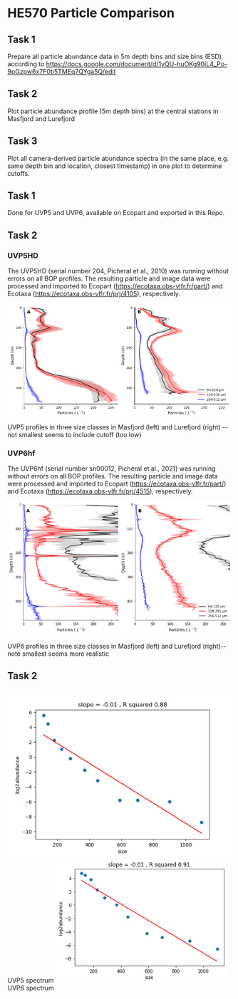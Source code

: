 # HE570 Particle Comparison

## Task 1
Prepare all particle abundance data in 5m depth bins and size bins (ESD) according to https://docs.google.com/document/d/1yQU-huOKg90jL4_Po-9pGzpw6x7F0ti5TMEq7QYga5Q/edit

## Task 2
Plot particle abundance profile (5m depth bins) at the central stations in Masfjord and Lurefjord

## Task 3
Plot all camera-derived particle abundance spectra (in the same place, e.g. same depth bin and location, closest timestamp) in one plot to determine cutoffs.
## Task 1
Done for UVP5 and UVP6, available on Ecopart and exported in this Repo.
## Task 2
### UVP5HD
The UVP5HD (serial number 204, Picheral et al., 2010) was running without errors on all BOP profiles. The resulting particle and image data were processed and imported to Ecopart (https://ecotaxa.obs-vlfr.fr/part/) and Ecotaxa (https://ecotaxa.obs-vlfr.fr/prj/4105), respectively. 

![](./1_particle_profile_UVP5.png)

UVP5 profiles in three size classes in Masfjord (left) and Lurefjord (right) -- not smallest seems to include cutoff (too low)

### UVP6hf
The UVP6hf (serial number sn00012, Picheral et al., 2021) was running without errors on all BOP profiles. The resulting particle and image data were processed and imported to Ecopart (https://ecotaxa.obs-vlfr.fr/part/) and Ecotaxa (https://ecotaxa.obs-vlfr.fr/prj/4515), respectively. 

![](./1b_particle_profile_UVP6hf.png)

UVP6 profiles in three size classes in Masfjord (left) and Lurefjord (right)-- note smallest seems more realistic

## Task 2
![](./3_detailed_particle_spectrum.png)
UVP5 spectrum
![](./3_UVP6hf_detailed_particle_spectrum.png)
UVP6 spectrum



